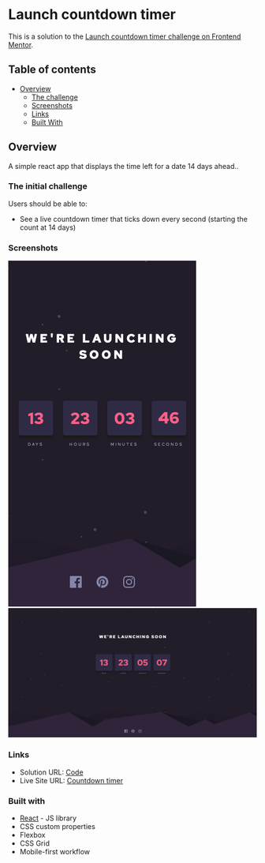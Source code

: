 # Launch countdown timer

This is a solution to the [Launch countdown timer challenge on Frontend Mentor](https://www.frontendmentor.io/challenges/launch-countdown-timer-N0XkGfyz-).

## Table of contents

- [Overview](#overview)
  - [The challenge](#the-initial-challenge)
  - [Screenshots](#screenshots)
  - [Links](#links)
  - [Built With](#built-with)

## Overview
A simple react app that displays the time left for a date 14 days ahead..

### The initial challenge

Users should be able to:
- See a live countdown timer that ticks down every second (starting the count at 14 days)

### Screenshots

![Mobile View](./screenshots/screenshot-mobile.png)
![Desktop View](./screenshots/screenshot-desktop.png)

### Links
- Solution URL: [Code](https://github.com/irinebthayil/countdown-timer.git)
- Live Site URL: [Countdown timer](https://irinebthayil.github.io/countdown-timer/)

### Built with

- [React](https://reactjs.org/) - JS library
- CSS custom properties
- Flexbox
- CSS Grid
- Mobile-first workflow